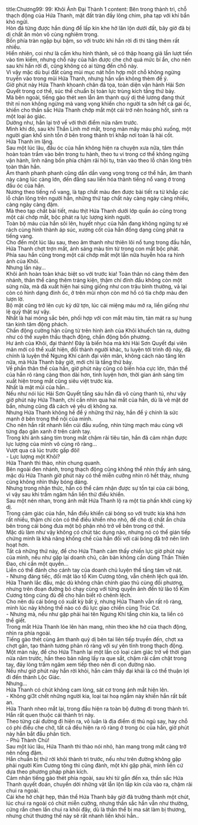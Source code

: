 title:Chương99: 99: Khôi Ảnh Đại Thành 1
content:
Bên trong thành trì, chỗ thạch động của Hứa Thanh, mặt đất tràn đầy lông chim, pha tạp với khí bẩn khó ngửi.<br>Hòn đá từng được hắn dùng để lấp kín khe hở lăn lộn dưới đất, bây giờ đã bị dị chất ăn mòn vô cùng nghiêm trọng.<br>Bốn phía tràn ngập bụi bặm, so với trước khi hắn rời đi thì tăng thêm rất nhiều.<br>Hiển nhiên, coi như là cấm khu hình thành, sẽ có thập hoang giả lần lượt tiến vào tìm kiếm, nhưng chỗ này của hắn được che chở quá mức bí ẩn, cho nên sau khi hắn rời đi, cũng không có ai từng đến chỗ này.<br>Vì vậy mặc dù bụi đất cùng mùi mục nát hỗn hợp một chỗ không ngừng truyền vào trong mũi Hứa Thanh, nhưng hắn vẫn không thèm để ý.<br>Giờ phút này Hứa Thanh khoanh chân đả tọa, toàn diện vận hành Hải Sơn Quyết trong cơ thể, súc thế chuẩn bị toàn lực trùng kích tầng thứ bảy.<br>Mà bên ngoài, tiếng gào thét xen lẫn âm thanh quỷ dị thê lương đang thút thít nỉ non không ngừng mà vang vọng khiến cho người ta sởn hết cả gai ốc, khiến cho thần sắc Hứa Thanh chớp mắt một cái trở nên hoảng hốt, sinh ra một loại ảo giác.<br>Dường như, hắn lại trở về với thời điểm nửa năm trước.<br>Mình khi đó, sau khi Thần Linh mở mắt, trong màn mây máu phủ xuống, một người gian khổ sinh tồn ở bên trong thành trì khắp nơi toàn là hài cốt.<br>Hứa Thanh im lặng.<br>Sau một lúc lâu, đầu óc của hắn không hiện ra chuyện xưa nữa, tâm thần hoàn toàn trầm vào bên trong tu hành, theo tu vi trong cơ thể không ngừng vận hành, linh năng bốn phía chậm rãi hội tụ, tràn vào theo lỗ chân lông trên toàn thân hắn.<br>Âm thanh phanh phanh cũng dần dần vang vọng trong cơ thể hắn, âm thanh này càng lúc càng lớn, đến đằng sau liền hóa thành tiếng nổ vang ở trong đầu óc của hắn.<br>Nương theo tiếng nổ vang, là tạp chất màu đen được bài tiết ra từ khắp các lỗ chân lông trên người hắn, những thứ tạp chất này càng ngày càng nhiều, càng ngày càng đậm.<br>Mà theo tạp chất bài tiết, máu thịt Hứa Thanh dưới lớp quần áo cũng trong một cái chớp mắt, bộc phát ra lực lượng kinh người.<br>Toàn bộ máu của hắn sôi lên, huyết nhục của hắn đang không ngừng tự xé rách cùng hình thành áp súc, xương cốt của hắn đồng dạng cũng phát ra tiếng vang.<br>Cho đến một lúc lâu sau, theo âm thanh như thiên lôi nổ tung trong đầu hắn, Hứa Thanh chợt trợn mắt, ánh sáng màu tím từ trong con mắt bộc phát.<br>Phía sau hắn cũng trong một cái chớp mắt một lần nữa huyễn hóa ra hình ảnh của Khôi.<br>Nhưng lần này...<br>Khôi ảnh hoàn toàn khác biệt so với trước kia! Toàn thân nó càng thêm đen nhánh, thân thể càng thêm tráng kiện, thậm chí đỉnh đầu không còn một sừng nữa, mà đã xuất hiện hai sừng giống như con trâu bình thường, vả lại còn có hình dạng đinh ốc, ở trên mũi nhọn còn mơ hồ có tia chớp màu đen lượn lờ.<br>Bộ mặt cũng trở lên cực kỳ dữ tợn, lúc cái miệng máu mở ra, liền giống như lệ quỷ thật sự vậy.<br>Nhất là hai móng sắc bén, phối hợp với con mắt màu tím, tản mát ra sự hung tàn kinh tâm động phách.<br>Chấn động cường hãn cũng từ trên hình ảnh của Khôi khuếch tán ra, dường như có thể xuyên thấu thạch động, chấn động bốn phương.<br>Hư ảnh của Khôi, đại thành! Đây là biến hóa mà khi Hải Sơn Quyết đại viên mãn mới có thể xuất hiện, đổi thành người khác, tu luyện tới trình độ này, đã chính là luyện thể Ngưng Khí cảnh đại viên mãn, không cách nào tăng lên nữa, mà Hứa Thanh bây giờ, mới chỉ là tầng thứ bảy.<br>Về phần thân thể của hắn, giờ phút này cũng có biến hóa cực lớn, thân thể của hắn rõ ràng càng thon dài hơn, tinh luyện hơn, thời gian ánh sáng tím xuất hiện trong mắt cũng siêu việt trước kia.<br>Nhất là mặt mũi của hắn...<br>Nếu như nói lúc Hải Sơn Quyết tầng sáu hắn đã vô cùng thanh tú, như vậy giờ phút này Hứa Thanh, chỉ cần nhìn qua hai mắt của hắn, dù là vẻ mặt dơ bẩn, nhưng cũng đã cách vẻ yêu dị không xa.<br>Nhưng Hứa Thanh không hề để ý những thứ này, hắn để ý chính là sức mạnh ở bên trong thể nội của mình.<br>Cho nên hắn rất nhanh liền cúi đầu xuống, nhìn từng mạch máu cùng với từng đạo gân xanh ở trên cánh tay.<br>Trong khi ánh sáng tím trong mắt chậm rãi tiêu tán, hắn đã cảm nhận được lực lượng của mình vô cùng rõ ràng...<br>Vượt qua cả lúc trước gấp đôi!<br>- Lực lượng một Khôi?<br>Hứa Thanh thì thào, nhìn chung quanh.<br>Bên ngoài đen nhánh, trong thạch động cũng không thể nhìn thấy ánh sáng, mặc dù Hứa Thanh giờ phút này có thể miễn cưỡng nhìn rõ hết thảy, nhưng cũng không nhìn thấy bóng dáng.<br>Nhưng trong nhận thức, hắn có thể cảm nhận được sự tồn tại của cái bóng, vì vậy sau khi trầm ngâm hắn liền thử điều khiển.<br>Sau một nén nhan, trong ánh mắt Hứa Thanh lộ ra một tia phấn khởi cùng kỳ dị.<br>Trong cảm giác của hắn, hắn điều khiển cái bóng so với trước kia khá hơn rất nhiều, thậm chí còn có thể điều khiển nho nhỏ, để cho dị chất ẩn chứa bên trong cái bóng đưa một bộ phận nhỏ trở về bên trong cơ thể.<br>Mặc dù làm như vậy không có chút tác dụng nào, nhưng nó có thể gián tiếp chứng minh là khả năng khống chế của hắn đối với cái bóng đã trở nên linh hoạt hơn.<br>Tất cả những thứ này, để cho Hứa Thanh cảm thấy chiến lực giờ phút này của mình, nếu như gặp lại doanh chủ, căn bản không cần dùng Thần Thiên Đao, chỉ cần một quyền...<br>Liền có thể đánh cho cánh tay của doanh chủ luyện thể tầng tám vỡ nát.<br>- Nhưng đáng tiếc, đối mặt lão tổ Kim Cương tông, vẫn chênh lệch quá lớn.<br>Hứa Thanh lắc đầu, mặc dù không chân chính giao thủ cùng đối phương, nhưng trên đoạn đường bỏ chạy cùng với từng quyền ảnh đến từ lão tổ Kim Cương tông cũng đủ để cho hắn biết rõ chênh lệch.<br>Cho nên dù cái bóng có xuất kỳ bất ý, nhưng Hứa Thanh vẫn rất rõ ràng, mình lúc này không thể nào có đủ lực giao chiến cùng Trúc Cơ.<br>- Nhưng mà, nếu như gặp phải hai tên Ngưng Khí tầng chín kia, ta liền có thể giết.<br>Trong mắt Hứa Thanh lóe lên hàn mang, nhìn theo khe hở của thạch động, nhìn ra phía ngoài.<br>Tiếng gào thét cùng âm thanh quỷ dị bên tai liên tiếp truyền đến, chợt xa chợt gần, tạo thành tương phản rõ ràng với sự yên tĩnh trong thạch động.<br>Một màn này, để cho Hứa Thanh lại một lần có loại cảm giác trở về thời gian nửa năm trước, hắn theo bản năng lấy ra que sắt, chậm rãi cầm chặt trong tay, đáy lòng trầm ngâm xem tiếp theo nên đi con đường nào.<br>Nếu như giờ phút này hắn rời khỏi, hắn cảm thấy đại khái là có thể thuận lợi đi đến thành Lộc Giác.<br>Nhưng...<br>Hứa Thanh có chút không cam lòng, sát cơ trong ánh mắt hiện lên.<br>- Không gi3t chết những người kia, loại tai hoạ ngầm này khiến hắn rất bất an.<br>Hứa Thanh nheo mắt lại, trong đầu hiện ra toàn bộ đường đi trong thành trì.<br>Hắn rất quen thuộc cái thành trì này.<br>Theo từng cái đường đi hiện ra, vô luận là địa điểm dị thú ngủ say, hay chỗ có phi điểu che chở, tất cả đều hiện ra rõ ràng ở trong óc của hắn, giờ phút này hắn bắt đầu phân tích.<br>- Phủ Thành Chủ!<br>Sau một lúc lâu, Hứa Thanh thì thào nói nhỏ, hàn mang trong mắt càng trở nên nồng đậm.<br>Hắn chuẩn bị thử rời khỏi thành trì trước, nếu như trên đường không gặp phải người Kim Cương tông thì cũng đành, một khi gặp phải, mình liền cứ dựa theo phương pháp phản kích.<br>Cảm nhận tiếng gào thét phía ngoài, sau khi từ gần đến xa, thần sắc Hứa Thanh quyết đoán, chuyển dời những vật lẫn lộn lấp kín cửa vào ra, chậm rãi chui ra ngoài.<br>Cái khe hở chật hẹp, thân thể Hứa Thanh bây giờ đã trưởng thành một chút, lúc chui ra ngoài có chút miễn cưỡng, nhưng thần sắc hắn vẫn như thường, cứng rắn chen lấn chui ra khỏi đây, dù là thân thể bị ma sát làm bị thương, nhưng chút thương thế này sẽ rất nhanh liền khỏi hẳn..<br>